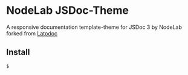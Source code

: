 # NodeLab JSDoc-Theme

A responsive documentation template-theme for JSDoc 3 by NodeLab forked from [Latodoc](https://github.com/smeijer/latodoc)

## Install

```
$ 
```